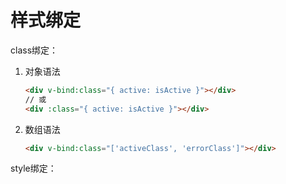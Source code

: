 # 样式绑定

class绑定：

1. 对象语法

   ```html
   <div v-bind:class="{ active: isActive }"></div>
   // 或
   <div :class="{ active: isActive }"></div>
   ```


2. 数组语法

   ```html
   <div v-bind:class="['activeClass', 'errorClass']"></div>
   ```

style绑定：

